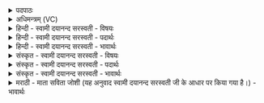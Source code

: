 <details><summary>पदपाठः</summary>

हिर॑ण्यपाणि॒मिति॒ हिर॑ण्यऽपाणिम्। ऊ॒तये॑। स॒वि॒तार॑म्। उप॑। ह्व॒ये॒। सः। चेत्ता॑। दे॒वता॑। प॒दम्। १०।
</details>

<details><summary>अधिमन्त्रम् (VC)</summary>

- सविता देवता
- मेधातिथिर्ऋषिः
- गायत्री
- षड्जः
</details>

<details><summary>हिन्दी - स्वामी दयानन्द सरस्वती - विषयः</summary>

फिर उसी विषय को अगले मन्त्र में कहा है ॥
</details>

<details><summary>हिन्दी - स्वामी दयानन्द सरस्वती - पदार्थः</summary>

पदार्थान्वयभाषाः -  हे मनुष्यो ! मैं जिस (ऊतये) रक्षा आदि के लिये (हिरण्यपाणिम्) जिसकी स्तुति करने में सूर्य आदि तेज हैं (पदम्) उस पाने योग्य (सवितारम्) समस्त ऐश्वर्य्य की प्राप्ति करानेवाले जगदीश्वर को (उपह्वये) ध्यान के योग से बुलाता हूँ, (सः) वह (चेत्ता) अच्छे ज्ञानस्वरूप होने से सत्य और मिथ्या का जनानेवाला (देवता) उपासना करने योग्य इष्टदेव ही है, यह तुम सब जानो ॥१० ॥
</details>

<details><summary>हिन्दी - स्वामी दयानन्द सरस्वती - भावार्थः</summary>

भावार्थभाषाः -  मनुष्यों को योग्य है कि इस मन्त्र से लेके पूर्वोक्त मन्त्र गायत्री जो कि गुरुमन्त्र है, उसी के अर्थ का तात्पर्य है, ऐसा जानें। चेतन स्वरूप परमात्मा की उपासना को छोड़ किसी अन्य जड़ की उपासना कभी न करें, क्योंकि उपासना अर्थात् सेवा किया हुआ जड़ पदार्थ हानि-लाभ कारक और रक्षा करने हारा नहीं होता। इससे चित्तवान् समस्त जीवों का चेतनस्वरूप जगदीश्वर ही की उपासना करनी योग्य है, अन्य जड़ता आदि गुणयुक्त पदार्थ उपास्य नहीं ॥१० ॥
</details>

<details><summary>संस्कृत - स्वामी दयानन्द सरस्वती - विषयः</summary>

पुनस्तमेव विषयमाह ॥
</details>

<details><summary>संस्कृत - स्वामी दयानन्द सरस्वती - पदार्थः</summary>

पदार्थान्वयभाषाः -  हे मनुष्याः ! यमहमूतये हिरण्यपाणिं पदं सवितारमुपह्वये स चेत्ता देवतास्तीति यूयं विजानीत ॥१० ॥
</details>

<details><summary>संस्कृत - स्वामी दयानन्द सरस्वती - भावार्थः</summary>

भावार्थभाषाः -  मनुष्यैरितः पूर्वमन्त्रार्थस्य विवरणं वेदितव्यम्। चेतनस्वरूपस्य परमात्मन उपासनां विहाय कस्याप्यन्यस्य जडस्योपासना कदापि नैव कार्या, नहि जडमुपासितं सद्धानिलाभकारकं रक्षकं च भवति, तस्माच्चेतनैः सर्वैर्जीवैश्चेतनो जगदीश्वर एवोपासनीयो नेतरो जडत्वादिगुणयुक्तः पदार्थः ॥१० ॥
</details>

<details><summary>मराठी - माता सविता जोशी (यह अनुवाद स्वामी दयानन्द सरस्वती जी के आधार पर किया गया है।) - भावार्थः</summary>

भावार्थभाषाः -  या मंत्रात पूर्वीच्या मंत्राप्रमाणेच गायत्री (ज्याला गुरुमंत्र असेही म्हणतात) प्रमाणेच अर्थ आहे, हे माणसांनी जाणावे. चेतन परमेश्वराची उपासना सोडून कोणत्याही जड पदार्थांची उपासना कधीही करू नये. कारण ज्या जड पदार्थांची उपासना केली जाते तो लाभ किंवा हानी देणारा व रक्षण करणारा नसतो त्यामुळे सर्व चेतन जीवांनी चेतनस्वरूप परमेश्वराची उपासना करावी इतर जड पदार्थांची उपासना करणे योग्य नाही.
</details>